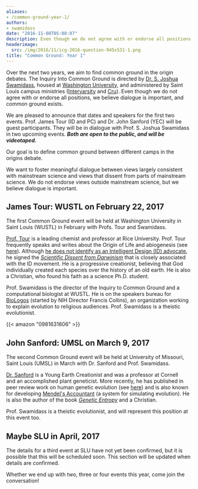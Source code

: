 ```yaml
---
aliases:
- /common-ground-year-1/
authors:
- swamidass
date: "2016-11-08T05:08:07"
description: Even though we do not agree with or endorse all positions, we believe dialogue is important, and common ground exists.
headerimage:
  src: /img/2016/11/icg-2016-question-945x531-1.png
title: "Common Ground: Year 1"
---
```


Over the next two years, we aim to find common ground in the origin debates. The Inquiry Into Common Ground is directed by [Dr. S. Joshua Swamidass](http://swami.wustl.edu/), housed at [Washington University](http://www.wustl.edu), and administered by Saint Louis campus ministries ([Intervarsity](https://intervarsity.org/) and [Cru](https://www.cru.org/)). Even though we do not agree with or endorse all positions, we believe dialogue is important, and common ground exists.

We are pleased to announce that dates and speakers for the first two events. Prof. James Tour (ID and PC) and Dr. John Sanford (YEC) will be guest participants. They will be in dialogue with Prof. S. Joshua Swamidass in two upcoming events. ***Both are open to the public, and will be videotaped.***

Our goal is to define common ground between different camps in the origins debate.

We want to foster meaningful dialogue between views largely consistent with mainstream science and views that dissent from parts of mainstream science. We do not endorse views outside mainstream science, but we believe dialogue is important.

## James Tour: WUSTL on February 22, 2017

The first Common Ground event will be held at Washington University in Saint Louis (WUSTL) in February with Profs. Tour and Swamidass.

[Prof. Tour](https://en.wikipedia.org/wiki/James_Tour) is a leading chemist and professor at Rice University. Prof. Tour frequently speaks and writes about the Origin of Life and abiogenesis (see [here](https://www.youtube.com/watch?v=_zQXgJ-dXM4)). Although [he does not identify as an Intelligent Design (ID) advocate](http://www.jmtour.com/personal-topics/evolution-creation/), he signed the [*Scientific Dissent from Darwinism*](https://en.wikipedia.org/wiki/A_Scientific_Dissent_From_Darwinism) that is closely associated with the ID movement. He is a progressive creationist, believing that God individually created each species over the history of an old earth. He is also a Christian, who found his faith as a science Ph.D. student.

Prof. Swamidass is the director of the Inquiry to Common Ground and a computational biologist at WUSTL. He is on the speakers bureau for [BioLogos](http://biologos.org) (started by NIH Director Francis Collins), an organization working to explain evolution to religious audiences. Prof. Swamidass is a theistic evolutionist.


{{< amazon "0981631606" >}}

## John Sanford: UMSL on March 9, 2017

The second Common Ground event will be held at University of Missouri, Saint Louis (UMSL) in March with Dr. Sanford and Prof. Swamidass.

[Dr. Sanford](https://en.wikipedia.org/wiki/John_C._Sanford) is a Young Earth Creationist and was a professor at Cornell and an accomplished plant geneticist. More recently, he has published in peer review work on human genetic evolution (see [here](https://tbiomed.biomedcentral.com/articles/10.1186/s12976-015-0016-z)) and is also known for developing [Mendel's Accountant](http://mendelsaccount.sourceforge.net/) (a system for simulating evolution). He is also the author of the book *[Genetic Entropy](https://www.amazon.com/Genetic-Entropy-Mystery-Genome-Sanford/dp/1599190028)* and a Christian.


Prof. Swamidass is a theistic evolutionist, and will represent this position at this event too.

## Maybe SLU in April, 2017

The details for a third event at SLU have not yet been confirmed, but it is possible that this will be scheduled soon. This section will be updated when details are confirmed.

Whether we end up with two, three or four events this year, come join the conversation!

 
